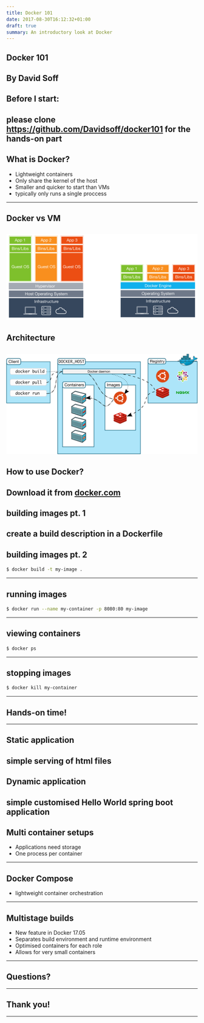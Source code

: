 ```yaml
---
title: Docker 101
date: 2017-08-30T16:12:32+01:00
draft: true
summary: An introductory look at Docker
---
```


## Docker 101
By David Soff
---


## Before I start:
please clone https://github.com/Davidsoff/docker101 for the hands-on part
---


## What is Docker?
- Lightweight containers
- Only share the kernel of the host
- Smaller and quicker to start than VMs
- typically only runs a single proccess

---


## Docker vs VM
 ![vs vm](/images/docker-vm-container.png)
---


## Architecture
 ![architecture](/images/architecture.svg)
---


## How to use Docker?
 Download it from [docker.com](https://www.docker.com/community-edition)
---


## building images pt. 1
create a build description in a Dockerfile
---


## building images pt. 2
```bash
$ docker build -t my-image .
```
---


## running images
```bash
$ docker run --name my-container -p 8080:80 my-image
```
---


## viewing containers
```bash
$ docker ps
```
---


## stopping images
```bash
$ docker kill my-container
```
---


## Hands-on time!
---


## Static application
simple serving of html files
---


## Dynamic application
simple customised Hello World spring boot application
---


## Multi container setups

- Applications need storage
- One process per container

---


## Docker Compose

- lightweight container orchestration

---


## Multistage builds

- New feature in Docker 17.05
- Separates build environment and runtime environment
- Optimised containers for each role
- Allows for very small containers

---


## Questions?
---


## Thank you!
---
